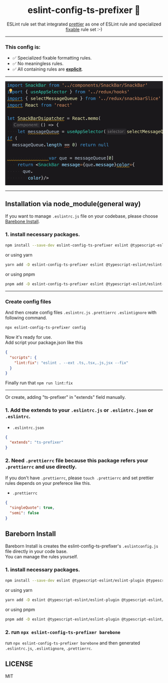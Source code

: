 <div align="center">
<h1>eslint-config-ts-prefixer 🌈</h1>

<p>ESLint rule set that integrated <a href="https://prettier.io/">prettier</a> as one of ESLint rule and specialized <a href="https://eslint.org/docs/latest/user-guide/command-line-interface#--fix">fixable</a> rule set :-)</p>
</div>

---

### This config is:
- ✅ Specialized fixable formatting rules.
- ✅ No meaningless rules.
- ✅ All containing rules are [**explicit**](https://github.com/laststance/eslint-config-ts-prefixer/blob/main/index.js).

----

<div align="center">
    <img src="./assets/demo.gif" alt="demo"/>
</div>

----

## Installation via node_module(general way)
If you want to manage `.eslintrc.js` file on your codebase, please choose [Barebone Install](#bareborn-install).

### 1. install necessary packages.

```bash
npm install --save-dev eslint-config-ts-prefixer eslint @typescript-eslint/eslint-plugin @typescript-eslint/parser typescript eslint-plugin-import eslint-import-resolver-typescript eslint-plugin-prettier eslint-plugin-sort-keys-fix prettier @babel/eslint-plugin eslint-plugin-babel eslint-plugin-flowtype eslint-plugin-react eslint-plugin-standard eslint-plugin-unicorn eslint-plugin-vue
```
or using yarn

```bash
yarn add -D eslint-config-ts-prefixer eslint @typescript-eslint/eslint-plugin @typescript-eslint/parser typescript eslint-plugin-import eslint-import-resolver-typescript eslint-plugin-prettier eslint-plugin-sort-keys-fix prettier @babel/eslint-plugin eslint-plugin-babel eslint-plugin-flowtype eslint-plugin-react eslint-plugin-standard eslint-plugin-unicorn eslint-plugin-vue
```

or using pnpm

```bash
pnpm add -D eslint-config-ts-prefixer eslint @typescript-eslint/eslint-plugin @typescript-eslint/parser typescript eslint-plugin-import eslint-import-resolver-typescript eslint-plugin-prettier eslint-plugin-sort-keys-fix prettier @babel/eslint-plugin eslint-plugin-babel eslint-plugin-flowtype eslint-plugin-react eslint-plugin-standard eslint-plugin-unicorn eslint-plugin-vue
```

---------------------------------------------------------------------------------
###  Create config files

And then create config files `.eslintrc.js`  `.prettierrc` `.eslintignore` with following command.

```bash
npx eslint-config-ts-prefixer config
```

Now it's ready for use.  
Add script your package.json like this

```json
{
  "scripts": {
    "lint:fix": "eslint . --ext .ts,.tsx,.js,jsx --fix"
  }
}
```

Finally run that `npm run lint:fix`


--------------------------------------------------------------------------------
Or create, adding "ts-prefixer" in "extends" field manually.  

### 1. Add the extends to your `.eslintrc.js` or `.eslintrc.json` or `.eslintrc`.

- ```.eslintrc.json```
```json
{
  "extends": "ts-prefixer"
}
```

### 2. Need `.prettierrc` file because this package refers your `.prettierrc` and use directly.  
If you don't have `.prettierrc`, please `touch .prettierrc` and set prettier rules depends on your preferece like this.

- ```.prettierrc```
```json
{
  "singleQuote": true,
  "semi": false
}
```

## Bareborn Install
Bareborn Install is creates the eslint-config-ts-prefixer's `.eslintconfig.js` file directly in your code base.  
You can manage the rules yourself.

### 1. install necessary packages.

```bash
npm install --save-dev eslint @typescript-eslint/eslint-plugin @typescript-eslint/parser typescript eslint-plugin-import eslint-import-resolver-typescript eslint-plugin-prettier eslint-plugin-sort-keys-fix prettier @babel/eslint-plugin eslint-plugin-babel eslint-plugin-flowtype eslint-plugin-react eslint-plugin-standard eslint-plugin-unicorn eslint-plugin-vue
```
or using yarn

```bash
yarn add -D eslint @typescript-eslint/eslint-plugin @typescript-eslint/parser typescript eslint-plugin-import eslint-import-resolver-typescript eslint-plugin-prettier eslint-plugin-sort-keys-fix prettier @babel/eslint-plugin eslint-plugin-babel eslint-plugin-flowtype eslint-plugin-react eslint-plugin-standard eslint-plugin-unicorn eslint-plugin-vue
```

or using pnpm

```bash
pnpm add -D eslint @typescript-eslint/eslint-plugin @typescript-eslint/parser typescript eslint-plugin-import eslint-import-resolver-typescript eslint-plugin-prettier eslint-plugin-sort-keys-fix prettier @babel/eslint-plugin eslint-plugin-babel eslint-plugin-flowtype eslint-plugin-react eslint-plugin-standard eslint-plugin-unicorn eslint-plugin-vue
```

### 2. run `npx eslint-config-ts-prefixer barebone`

run `npx eslint-config-ts-prefixer barebone` and then generated `.eslintrc.js`, `.eslintignore`, `.prettierrc`.


## LICENSE

MIT

